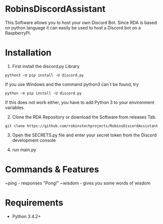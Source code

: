 # RobinsDiscordAssistant

This Software allows you to host your own Discord Bot. Since RDA is based on python language it can easily be used to host a Discord bot on a RaspberryPi.


# Installation

1) First install the discord.py Library

```
python3 -m pip install -U discord.py
```
If you use Windows and the command python3 can´t be found, try 
```
python -m pip install -U discord.py
```
If this does not work either, you have to add Python 3 to your environment variables.

2) Clone the RDA Repository or download the Software from releases Tab.
```
git clone https://github.com/robinstechprojects/RobinsDiscordAssistant
```
3) Open the SECRETS.py file and enter your secret token from the Discord development console

4) run main.py

# Commands & Features
~ping - responses "Pong!"
~wisdom - gives you some words of wisdom
# Requirements

- Python 3.4.2+


